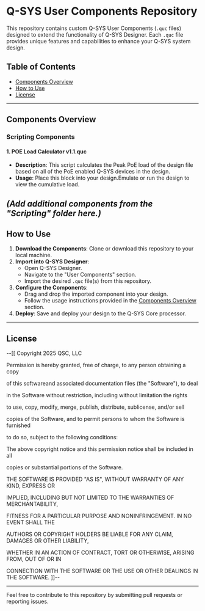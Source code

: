 # Q-SYS User Components Repository

This repository contains custom Q-SYS User Components (`.quc` files) designed to extend the functionality of Q-SYS Designer. Each `.quc` file provides unique features and capabilities to enhance your Q-SYS system design.

## Table of Contents

- [Components Overview](#components-overview)
- [How to Use](#how-to-use)
- [License](#license)

---

## Components Overview

<!-- ### Audio Components

#### 1. **ComponentName1.quc**
- **Description**: Briefly describe what this component does.
- **Usage**: Explain how to integrate and configure this component in Q-SYS Designer.

*(Add additional components from the "Audio" folder here.)*

--- -->

### Scripting Components

#### 1. **POE Load Calculator v1.1.quc**

- **Description**: This script calculates the Peak PoE load of the design file based on all of the PoE enabled Q-SYS devices in the design.
- **Usage**: Place this block into your design.Emulate or run the design to view the cumulative load.

*(Add additional components from the "Scripting" folder here.)*
---

## How to Use

1. **Download the Components**: Clone or download this repository to your local machine.
2. **Import into Q-SYS Designer**:
    - Open Q-SYS Designer.
    - Navigate to the "User Components" section.
    - Import the desired `.quc` file(s) from this repository.
3. **Configure the Components**:
    - Drag and drop the imported component into your design.
    - Follow the usage instructions provided in the [Components Overview](#components-overview) section.
4. **Deploy**: Save and deploy your design to the Q-SYS Core processor.

---

## License

--[[
Copyright 2025 QSC, LLC


Permission is hereby granted, free of charge, to any person obtaining a copy 

of this softwareand associated documentation files (the "Software"), to deal 

in the Software without restriction, including without limitation the rights 

to use, copy, modify, merge, publish, distribute, sublicense, and/or sell

copies of the Software, and to permit persons to whom the Software is furnished

to do so, subject to the following conditions:


The above copyright notice and this permission notice shall be included in all 

copies or substantial portions of the Software.


THE SOFTWARE IS PROVIDED "AS IS", WITHOUT WARRANTY OF ANY KIND, EXPRESS OR 

IMPLIED, INCLUDING BUT NOT LIMITED TO THE WARRANTIES OF MERCHANTABILITY, 

FITNESS FOR A PARTICULAR PURPOSE AND NONINFRINGEMENT. IN NO EVENT SHALL THE 

AUTHORS OR COPYRIGHT HOLDERS BE LIABLE FOR ANY CLAIM, DAMAGES OR OTHER LIABILITY,

WHETHER IN AN ACTION OF CONTRACT, TORT OR OTHERWISE, ARISING FROM, OUT OF OR IN

CONNECTION WITH THE SOFTWARE OR THE USE OR OTHER DEALINGS IN THE SOFTWARE.
]]--

---

Feel free to contribute to this repository by submitting pull requests or reporting issues.
